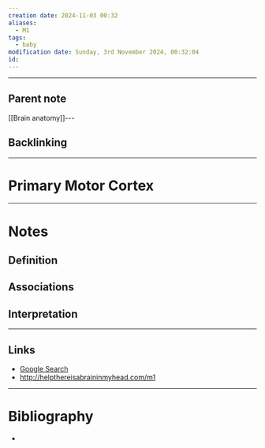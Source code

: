 ```yaml
---
creation date: 2024-11-03 00:32
aliases:
  - M1
tags:
  - baby
modification date: Sunday, 3rd November 2024, 00:32:04
id:
---
```

---

## Parent note
[[Brain anatomy]]---
## Backlinking


---
# Primary Motor Cortex


---
# Notes

## Definition

## Associations

## Interpretation

---
## Links
- [Google Search](https://www.google.com/search?q=Primary+Motor+Cortex)
- http://helpthereisabraininmyhead.com/m1

---
# Bibliography
+ 